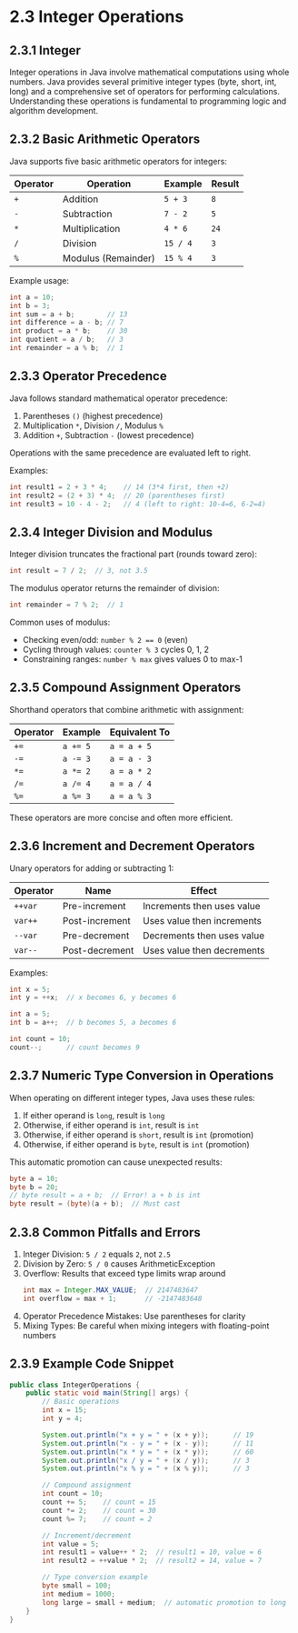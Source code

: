 # 2.3 Integer Operations

## 2.3.1 Integer

Integer operations in Java involve mathematical computations using whole numbers. Java provides several primitive integer types (byte, short, int, long) and a comprehensive set of operators for performing calculations. Understanding these operations is fundamental to programming logic and algorithm development.

## 2.3.2 Basic Arithmetic Operators

Java supports five basic arithmetic operators for integers:

| Operator | Operation           | Example  | Result |
| -------- | ------------------- | -------- | ------ |
| `+`      | Addition            | `5 + 3`  | `8`    |
| `-`      | Subtraction         | `7 - 2`  | `5`    |
| `*`      | Multiplication      | `4 * 6`  | `24`   |
| `/`      | Division            | `15 / 4` | `3`    |
| `%`      | Modulus (Remainder) | `15 % 4` | `3`    |

Example usage:

```java
int a = 10;
int b = 3;
int sum = a + b;        // 13
int difference = a - b; // 7
int product = a * b;    // 30
int quotient = a / b;   // 3
int remainder = a % b;  // 1
```

## 2.3.3 Operator Precedence

Java follows standard mathematical operator precedence:

1. Parentheses `()` (highest precedence)
2. Multiplication `*`, Division `/`, Modulus `%`
3. Addition `+`, Subtraction `-` (lowest precedence)

Operations with the same precedence are evaluated left to right.

Examples:

```java
int result1 = 2 + 3 * 4;    // 14 (3*4 first, then +2)
int result2 = (2 + 3) * 4;  // 20 (parentheses first)
int result3 = 10 - 4 - 2;   // 4 (left to right: 10-4=6, 6-2=4)
```

## 2.3.4 Integer Division and Modulus

Integer division truncates the fractional part (rounds toward zero):

```java
int result = 7 / 2;  // 3, not 3.5
```

The modulus operator returns the remainder of division:

```java
int remainder = 7 % 2;  // 1
```

Common uses of modulus:

- Checking even/odd: `number % 2 == 0` (even)
- Cycling through values: `counter % 3` cycles 0, 1, 2
- Constraining ranges: `number % max` gives values 0 to max-1

## 2.3.5 Compound Assignment Operators

Shorthand operators that combine arithmetic with assignment:

| Operator | Example  | Equivalent To |
| -------- | -------- | ------------- |
| `+=`     | `a += 5` | `a = a + 5`   |
| `-=`     | `a -= 3` | `a = a - 3`   |
| `*=`     | `a *= 2` | `a = a * 2`   |
| `/=`     | `a /= 4` | `a = a / 4`   |
| `%=`     | `a %= 3` | `a = a % 3`   |

These operators are more concise and often more efficient.

## 2.3.6 Increment and Decrement Operators

Unary operators for adding or subtracting 1:

| Operator | Name           | Effect                     |
| -------- | -------------- | -------------------------- |
| `++var`  | Pre-increment  | Increments then uses value |
| `var++`  | Post-increment | Uses value then increments |
| `--var`  | Pre-decrement  | Decrements then uses value |
| `var--`  | Post-decrement | Uses value then decrements |

Examples:

```java
int x = 5;
int y = ++x;  // x becomes 6, y becomes 6

int a = 5;
int b = a++;  // b becomes 5, a becomes 6

int count = 10;
count--;      // count becomes 9
```

## 2.3.7 Numeric Type Conversion in Operations

When operating on different integer types, Java uses these rules:

1. If either operand is `long`, result is `long`
2. Otherwise, if either operand is `int`, result is `int`
3. Otherwise, if either operand is `short`, result is `int` (promotion)
4. Otherwise, if either operand is `byte`, result is `int` (promotion)

This automatic promotion can cause unexpected results:

```java
byte a = 10;
byte b = 20;
// byte result = a + b;  // Error! a + b is int
byte result = (byte)(a + b);  // Must cast
```

## 2.3.8 Common Pitfalls and Errors

1. Integer Division: `5 / 2` equals `2`, not `2.5`
2. Division by Zero: `5 / 0` causes ArithmeticException
3. Overflow: Results that exceed type limits wrap around
   ```java
   int max = Integer.MAX_VALUE;  // 2147483647
   int overflow = max + 1;       // -2147483648
   ```
4. Operator Precedence Mistakes: Use parentheses for clarity
5. Mixing Types: Be careful when mixing integers with floating-point numbers

## 2.3.9 Example Code Snippet

```java
public class IntegerOperations {
    public static void main(String[] args) {
        // Basic operations
        int x = 15;
        int y = 4;

        System.out.println("x + y = " + (x + y));      // 19
        System.out.println("x - y = " + (x - y));      // 11
        System.out.println("x * y = " + (x * y));      // 60
        System.out.println("x / y = " + (x / y));      // 3
        System.out.println("x % y = " + (x % y));      // 3

        // Compound assignment
        int count = 10;
        count += 5;    // count = 15
        count *= 2;    // count = 30
        count %= 7;    // count = 2

        // Increment/decrement
        int value = 5;
        int result1 = value++ * 2;  // result1 = 10, value = 6
        int result2 = ++value * 2;  // result2 = 14, value = 7

        // Type conversion example
        byte small = 100;
        int medium = 1000;
        long large = small + medium;  // automatic promotion to long
    }
}
```
